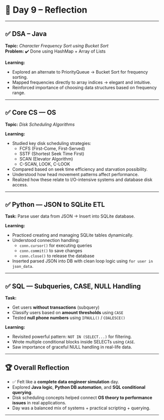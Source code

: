 # 📅 Day 9 – Reflection

---

## ✅ DSA – Java

**Topic:** *Character Frequency Sort using Bucket Sort*  
**Problem:** ✔️ Done using HashMap + Array of Lists

**Learning:**

- Explored an alternate to PriorityQueue → Bucket Sort for frequency sorting.
- Mapped frequencies directly to array indices → elegant and intuitive.
- Reinforced importance of choosing data structures based on frequency range.

---

## ✅ Core CS — OS

**Topic:** *Disk Scheduling Algorithms*

**Learning:**

- Studied key disk scheduling strategies: 
  - FCFS (First-Come, First-Served)
  - SSTF (Shortest Seek Time First)
  - SCAN (Elevator Algorithm)
  - C-SCAN, LOOK, C-LOOK
- Compared based on seek time efficiency and starvation possibility.
- Understood how head movement patterns affect performance.
- Realized how these relate to I/O-intensive systems and database disk access.

---

## ✅ Python — JSON to SQLite ETL

**Task:** Parse user data from JSON → Insert into SQLite database.

**Learning:**

- Practiced creating and managing SQLite tables dynamically.
- Understood connection handling:
  - `conn.cursor()` for executing queries
  - `conn.commit()` to save changes
  - `conn.close()` to release the database
- Inserted parsed JSON into DB with clean loop logic using `for user in json_data`.

---

## ✅ SQL — Subqueries, CASE, NULL Handling

**Task:**

- Get users **without transactions** (subquery)
- Classify users based on **amount thresholds** using `CASE`
- Tested **null phone numbers** using `IFNULL()` / `COALESCE()`

**Learning:**

- Revisited powerful pattern: `NOT IN (SELECT...)` for filtering.
- Wrote multiple conditional blocks inside SELECTs using `CASE`.
- Saw importance of graceful NULL handling in real-life data.

---

## 🏆 Overall Reflection

- ✅ Felt like a **complete data engineer simulation** day.
- Explored **Java logic**, **Python DB automation**, and **SQL conditional querying**.
- Disk scheduling concepts helped connect **OS theory to performance issues** in real applications.
- Day was a balanced mix of systems + practical scripting + querying.

---
